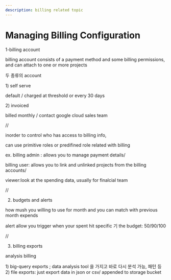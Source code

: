 ```yaml
---
description: billing related topic
---
```


# Managing Billing Configuration

1-billing account

billing account consists of a payment method and some billing permissions, and can attach to one or more projects

두 종류의 account

1\) self serve

default / charged at threshold or every 30 days 

2\) invoiced

billed monthly / contact google cloud sales team 

//

inorder to control who has access to billing info, 

can use primitive roles or predifined role related with billing

ex. billing admin : allows you to manage payment details/

billing user: allows you to link and unlinked projects from the billing accounts/

viewer:look at the spending data, usually for finalcial team

//

2. budgets and alerts

how mush you willing to use for month and you can match with previous month expends

alert allow you trigger when your spent hit specific 기 the budget: 50/90/100

//

3. billing exports

analysis billing

1\) big-query exports ; data analysis tool 을 가지고 바로 다시 분석 가능, 패턴 등  
2\) file exports: just export data in json or csv/ appended to storage bucket



